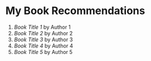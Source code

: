 # My Book Recommendations

1. *Book Title 1* by Author 1
2. *Book Title 2* by Author 2
3. *Book Title 3* by Author 3
4. *Book Title 4* by Author 4
5. *Book Title 5* by Author 5
